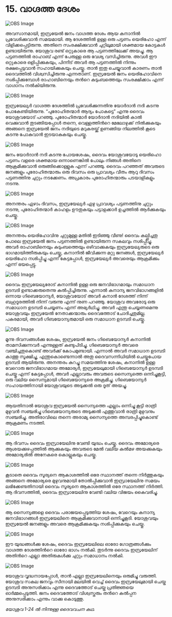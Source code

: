 # 15. വാഗ്ദത്ത ദേശം

![OBS Image](https://cdn.door43.org/obs/jpg/360px/obs-en-15-01.jpg)

അവസാനമായി, ഇസ്രയേല്‍ ജനം വാഗ്ദത്ത ദേശം ആയ കനാനില്‍ പ്രവേശിക്കുവാന്‍ സമയമായി. ആ ദേശത്തില്‍ ഉള്ള ഒരു പട്ടണം യെരിഹോ എന്ന് വിളിക്കപ്പെട്ടിരുന്നു. അതിനെ സംരക്ഷിക്കുവാന്‍ ചുറ്റിലുമായി ശക്തമായ കോട്ടകള്‍ ഉണ്ടായിരുന്നു. യോശുവ രണ്ട് ഒറ്റുകാരെ ആ പട്ടണത്തിലേക്ക് അയച്ചു. ആ പട്ടണത്തില്‍ രാഹാബ് എന്ന് പേരുള്ള ഒരു വേശ്യ വസിച്ചിരുന്നു. അവള്‍ ഈ ഒറ്റുകാരെ ഒളിപ്പിക്കുകയും, പിന്നീട് അവര്‍ ആ പട്ടണത്തില്‍ നിന്നും രക്ഷപ്പെടുവാന്‍ സഹായിക്കുകയും ചെയ്തു. താന്‍ ഇതു ചെയ്യുവാന്‍ കാരണം താന്‍ ദൈവത്തില്‍ വിശ്വസിച്ചിരുന്നു എന്നതാണ്. ഇസ്രയേല്‍ ജനം യെരിഹോവിനെ നശിപ്പിക്കുമ്പോള്‍ രാഹാബിനെയും തന്‍റെ കുടുംബത്തെയും സംരക്ഷിക്കാം എന്ന് വാഗ്ദാനം നല്‍കിയിരുന്നു. 

![OBS Image](https://cdn.door43.org/obs/jpg/360px/obs-en-15-02.jpg)

ഇസ്രയേല്യര്‍ വാഗ്ദത്ത ദേശത്തില്‍ പ്രവേശിക്കുന്നതിനു യോര്‍ദാന്‍ നദി കടന്നു പോകേണ്ടിയിരുന്നു. “പുരോഹിതന്മാര്‍ ആദ്യം പോകട്ടെ” എന്നു ദൈവം യോശുവയോട് പറഞ്ഞു. പുരോഹിതന്മാര്‍ യോര്‍ദാന്‍ നദിയില്‍ കാല്‍ വെക്കുവാന്‍ തുടങ്ങിയപ്പോള്‍ തന്നെ, വെള്ളത്തിന്‍റെ  മേലോഴുക്ക് നില്‍ക്കുകയും അങ്ങനെ ഇസ്രയേല്‍ ജനം നദിയുടെ മറുകരയ്ക്ക് ഉണങ്ങിയ നിലത്തില്‍ കൂടെ കടന്നു പോകുവാന്‍ ഇടയാകുകയും ചെയ്തു.

![OBS Image](https://cdn.door43.org/obs/jpg/360px/obs-en-15-03.jpg)

ജനം യോര്‍ദാന്‍ നദി കടന്നു പോയശേഷം, ദൈവം യോശുവയോടു യെരിഹൊ പട്ടണം വളരെ ശക്തമായ ഒന്നാണെങ്കില്‍ പോലും നിങ്ങള്‍ അതിനെ ആക്രമിക്കുവാന്‍ ഒരുങ്ങിക്കൊള്ളുക എന്ന് പറഞ്ഞു. ദൈവം പറഞ്ഞത് അവരുടെ ജനങ്ങളും പുരോഹിതന്മാരും ഒരു ദിവസം ഒരു പ്രാവശ്യം വീതം ആറു ദിവസം പട്ടണത്തിനു ചുറ്റും നടക്കേണം. അപ്രകാരം പുരോഹിതന്മാരും പടയാളികളും നടന്നു.

![OBS Image](https://cdn.door43.org/obs/jpg/360px/obs-en-15-04.jpg)

അനന്തരം ഏഴാം ദിവസം, ഇസ്രയേല്യര്‍ ഏഴു പ്രാവശ്യം പട്ടണത്തിനു ചുറ്റും നടന്നു, പുരോഹിതന്മാര്‍ കാഹളം ഊതുകയും പട്ടാളക്കാര്‍ ഉച്ചത്തില്‍ ആര്‍ക്കുകയും ചെയ്തു.

![OBS Image](https://cdn.door43.org/obs/jpg/360px/obs-en-15-05.jpg)

അനന്തരം യെരിഹോവിനു ചുറ്റുമുള്ള മതില്‍ ഇടിഞ്ഞു വീണു! ദൈവം കല്പ്പിച്ചതു പോലെ ഇസ്രയേല്‍ ജനം പട്ടണത്തില്‍ ഉണ്ടായിരുന്ന സകലവും നശിപ്പിച്ചു. അവര്‍ രാഹാബിനെയും  കുടുംബത്തെയും ഒഴിവാക്കുകയും  ഇസ്രയേല്യരുടെ  ഒരു ഭാഗമായിത്തീരുകയും ചെയ്തു, കനാനില്‍ ജീവിക്കുന്ന മറ്റു ജനങ്ങള്‍, ഇസ്രയേല്യര്‍ യെരിഹോ നശിപ്പിച്ചു എന്ന് കേട്ടപ്പോള്‍, ഇസ്രയേല്യര്‍ അവരെയും ആക്രമിക്കും എന്ന് ഭയപ്പെട്ടു.

![OBS Image](https://cdn.door43.org/obs/jpg/360px/obs-en-15-06.jpg)

ദൈവം ഇസ്രയേല്യരോട് കനാനില്‍ ഉള്ള ഒരു ജനവിഭാഗമായും സമാധാന ഉടമ്പടി ഉണ്ടാക്കരുതെന്നു കല്‍പ്പിച്ചിരുന്നു. എന്നാല്‍ കനാന്യ ജനവിഭാഗങ്ങളില്‍ ഒന്നായ ഗിബെയോന്യര്‍, യോശുവയോട് അവര്‍ കനാന്‍ ദേശത്ത് നിന്ന് ബഹുദൂരത്തില്‍ നിന്ന് വരുന്നു എന്ന്  നുണ പറഞ്ഞു. യോശുവ അവരോടു ഒരു സമാധാന ഉടമ്പടി ചെയ്യണം എന്ന് അഭ്യര്‍ഥിച്ചു. അവര്‍ എന്തു ചെയ്യണമെന്നു യോശുവയും ഇസ്രയേല്‍ നേതാക്കന്മാരും ദൈവത്തോട് ചോദിച്ചതുമില്ല.  പകരമായി, അവര്‍ ഗിബയോന്യരുമായി ഒരു സമാധാന ഉടമ്പടി ചെയ്തു.

![OBS Image](https://cdn.door43.org/obs/jpg/360px/obs-en-15-07.jpg)

മൂന്നു ദിവസങ്ങള്‍ക്കു ശേഷം, ഇസ്രയേല്‍ ജനം ഗിബെയോന്യര്‍ കനാനില്‍ താമസിക്കുന്നവര്‍ എന്നുള്ളത് കണ്ടുപിടിച്ചു. ഗിബെയോന്യര്‍ അവരെ വഞ്ചിച്ചതുകൊണ്ട് അവര്‍ക്ക് കോപമുണ്ടായി. എന്നാല്‍ അവര്‍ സമാധാന ഉടമ്പടി കാത്തു സൂക്ഷിച്ചു, എന്തുകൊണ്ടെന്നാല്‍ അതു ദൈവസന്നിധിയില്‍ ചെയ്തുപോയ ഉടമ്പടി ആയിരുന്നു. അനന്തരം കുറച്ചു സമയത്തിനു ശേഷം, കനാനില്‍ ഉള്ള വേറൊരു ജനവിഭാഗമായ അമോര്യര്‍, ഇസ്രയേലുമായി ഗിബെയോന്യര്‍ ഉടമ്പടി ചെയ്തു എന്ന് കേട്ടപ്പോള്‍, അവര്‍ എല്ലാവരും അവരുടെ സൈന്യത്തെ ഒന്നിച്ചുകൂട്ടി, ഒരു വലിയ സൈന്യമായി ഗിബെയോന്യരെ അക്രമിച്ചു. ഗിബെയോന്യര്‍ സഹായത്തിനായി യോശുവയുടെ അടുക്കല്‍ ഒരു ദൂത് അയച്ചു.

![OBS Image](https://cdn.door43.org/obs/jpg/360px/obs-en-15-08.jpg)

ആയതിനാല്‍ യോശുവ ഇസ്രയേല്‍ സൈന്യത്തെ എല്ലാം ഒന്നിച്ചു കൂട്ടി രാത്രി മുഴുവന്‍ സഞ്ചരിച്ചു ഗിബെയോന്യരുടെ അടുക്കല്‍ എത്തുവാന്‍ രാത്രി മുഴുവനും സഞ്ചരിച്ചു. അതിരാവിലെ തന്നെ അരാമ്യ സൈന്യത്തെ അമ്പരപ്പിച്ചുകൊണ്ട്‌ ആക്രമണം നടത്തി.

![OBS Image](https://cdn.door43.org/obs/jpg/360px/obs-en-15-09.jpg)

ആ ദിവസം ദൈവം ഇസ്രായേലിനു വേണ്ടി യുദ്ധം ചെയ്തു. ദൈവം അമോര്യരെ ആശയക്കുഴപ്പത്തില്‍ ആക്കുകയും അവരുടെ മേല്‍ വലിയ കല്‍മഴ അയക്കുകയും അമോര്യരില്‍ അനേകരെ  കൊല്ലുകയും ചെയ്തു.

![OBS Image](https://cdn.door43.org/obs/jpg/360px/obs-en-15-10.jpg)

കൂടാതെ ദൈവം സൂര്യനെ ആകാശത്തില്‍ ഒരേ സ്ഥാനത്ത് തന്നെ നിര്‍ത്തുകയും അങ്ങനെ അമോര്യരെ മുഴുവനുമായി തോല്‍പ്പിക്കുവാന്‍ ഇസ്രായേലിനു സമയം ലഭിക്കേണ്ടതിനായി ദൈവം സൂര്യനെ ആകാശത്തില്‍ ഒരേ സ്ഥാനത്ത് നിര്‍ത്തി. ആ ദിവസത്തില്‍, ദൈവം ഇസ്രായേലിനു വേണ്ടി വലിയ വിജയം കൈവരിച്ചു.

![OBS Image](https://cdn.door43.org/obs/jpg/360px/obs-en-15-11.jpg)

ആ സൈന്യങ്ങളെ ദൈവം പരാജയപ്പെടുത്തിയ ശേഷം, വേറെയും കനാന്യ ജനവിഭാഗങ്ങള്‍ ഇസ്രയേലിനെ ആക്രമിക്കുവാനായി ഒന്നിച്ചുകൂടി. യോശുവയും ഇസ്രയേല്‍ ജനങ്ങളും അവരെ ആക്രമിക്കുകയും നശിപ്പിക്കുകയും ചെയ്തു.

![OBS Image](https://cdn.door43.org/obs/jpg/360px/obs-en-15-12.jpg)

ഈ യുദ്ധങ്ങള്‍ക്കു ശേഷം, ദൈവം ഇസ്രയേലിലെ ഓരോ ഗോത്രങ്ങള്‍ക്കും വാഗ്ദത്ത ദേശത്തിന്‍റെ ഓരോ ഭാഗം നല്‍കി. തുടര്‍ന്നു ദൈവം ഇസ്രയേലിന് അതിന്‍റെ എല്ലാ അതിരുകള്‍ക്കു ചുറ്റും സമാധാനം നല്‍കി.  

![OBS Image](https://cdn.door43.org/obs/jpg/360px/obs-en-15-13.jpg)

യോശുവ വൃദ്ധനായപ്പോള്‍, താന്‍ എല്ലാ ഇസ്രയേലിനെയും ഒരുമിച്ചു വരുത്തി. യോശുവ സകല ജനവും സീനായി മലയില്‍ വെച്ച് ദൈവം ഇസ്രയേലുമായി ചെയ്ത ഉടമ്പടി അനുസരിക്കാം എന്നു ദൈവത്തോട് ചെയ്ത പ്രതിജ്ഞയെ  ഓര്‍മ്മപ്പെടുത്തി. ജനം ദൈവത്തോട് വിശ്വസ്തരും തന്‍റെ കല്‍പ്പന അനുസരിക്കാം എന്നും വാക്കു കൊടുത്തു. 

_യോശുവ 1-24 ല്‍ നിന്നുള്ള ദൈവവചന കഥ._
